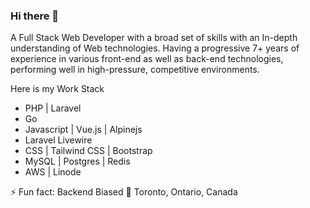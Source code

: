 ### Hi there 👋

A Full Stack Web Developer with a broad set of skills with an In-depth understanding of Web technologies. Having a progressive 7+ years of experience in various front-end as well as back-end technologies, performing well in high-pressure, competitive environments.

Here is my Work Stack
- PHP | Laravel
- Go
- Javascript | Vue.js | Alpinejs
- Laravel Livewire
- CSS | Tailwind CSS | Bootstrap
- MySQL | Postgres | Redis
- AWS | Linode

⚡ Fun fact: Backend Biased
📍 Toronto, Ontario, Canada

